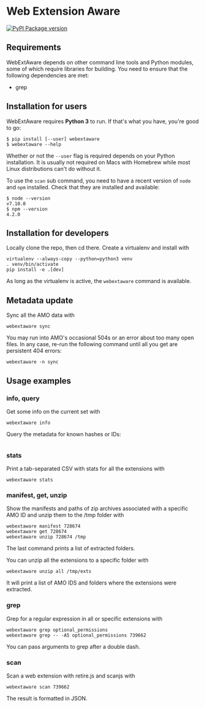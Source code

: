 # Web Extension Aware

[![PyPI Package version](https://badge.fury.io/py/webextaware.svg)](https://pypi.python.org/pypi/webextaware)


## Requirements
WebExtAware depends on other command line tools and Python modules, some of which require
libraries for building. You need to ensure that the following dependencies are met:
* grep

## Installation for users
WebExtAware requires **Python 3** to run. If that's what you have, you're good to go:
```
$ pip install [--user] webextaware
$ webextaware --help
```

Whether or not the `--user` flag is required depends on your Python installation. It is usually
not required on Macs with Homebrew while most Linux distributions can't do without it.

To use the `scan` sub command, you need to have a recent version of `node` and `npm` installed.
Check that they are installed and available:
```
$ node --version
v7.10.0
$ npm --version
4.2.0
```

## Installation for developers

Locally clone the repo, then cd there. Create a virtualenv and install with

```
virtualenv --always-copy --python=python3 venv
. venv/bin/activate
pip install -e .[dev]
```

As long as the virtualenv is active, the ```webextaware``` command is available.

## Metadata update

Sync all the AMO data with

```
webextaware sync
```

You may run into AMO's occasional 504s or an error about too many open files. In any case, re-run the following
command until all you get are persistent 404 errors:

```
webextaware -n sync
```

## Usage examples

### info, query

Get some info on the current set with

```
webextaware info
```

Query the metadata for known hashes or IDs:

```
```

### stats

Print a tab-separated CSV with stats for all the extensions with

```
webextaware stats
```

### manifest, get, unzip

Show the manifests and paths of zip archives associated with a specific AMO ID and
unzip them to the /tmp folder with

```
webextaware manifest 728674
webextaware get 728674
webextaware unzip 728674 /tmp
```

The last command prints a list of extracted folders.

You can unzip all the extensions to a specific folder with

```
webextaware unzip all /tmp/exts
```

It will print a list of AMO IDS and folders where the extensions were extracted.

### grep

Grep for a regular expression in all or specific extensions with

```
webextaware grep optional_permissions
webextaware grep -- -A5 optional_permissions 739662
```

You can pass arguments to grep after a double dash.

### scan

Scan a web extension with retire.js and scanjs with

```
webextaware scan 739662
```

The result is formatted in JSON.
